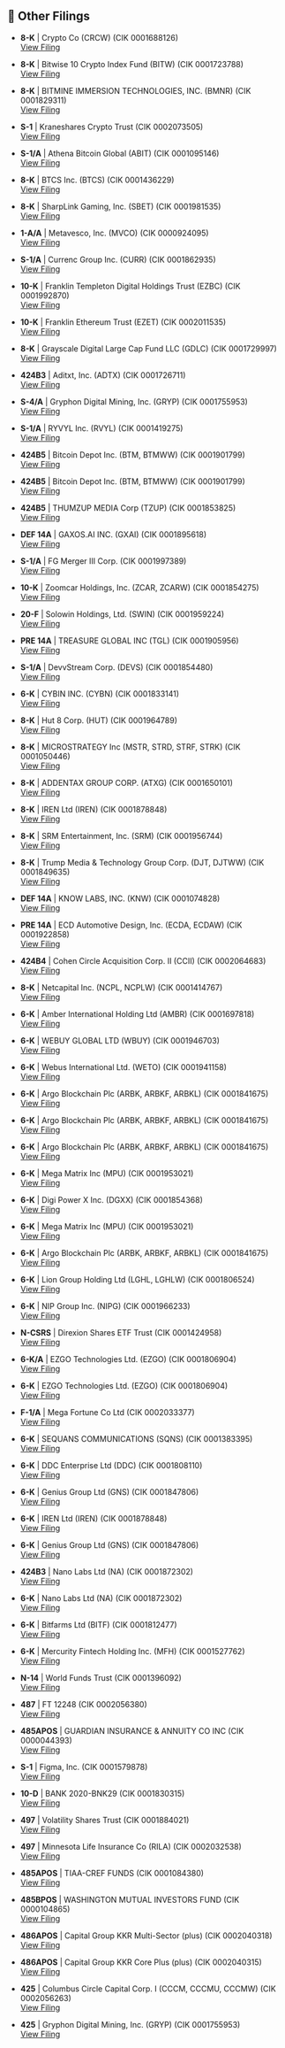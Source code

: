 ## 📁 Other Filings

- **8-K** | Crypto Co  (CRCW)  (CIK 0001688126)  
  [View Filing](https://www.sec.gov/Archives/edgar/data/1688126/000164117225017239/0001641172-25-017239-index.htm)

- **8-K** | Bitwise 10 Crypto Index Fund  (BITW)  (CIK 0001723788)  
  [View Filing](https://www.sec.gov/Archives/edgar/data/1723788/000095017025091474/0000950170-25-091474-index.htm)

- **8-K** | BITMINE IMMERSION TECHNOLOGIES, INC.  (BMNR)  (CIK 0001829311)  
  [View Filing](https://www.sec.gov/Archives/edgar/data/1829311/000168316825004802/0001683168-25-004802-index.htm)

- **S-1** | Kraneshares Crypto Trust  (CIK 0002073505)  
  [View Filing](https://www.sec.gov/Archives/edgar/data/2073505/000182912625004777/0001829126-25-004777-index.htm)

- **S-1/A** | Athena Bitcoin Global  (ABIT)  (CIK 0001095146)  
  [View Filing](https://www.sec.gov/Archives/edgar/data/1095146/000168316825004825/0001683168-25-004825-index.htm)

- **8-K** | BTCS Inc.  (BTCS)  (CIK 0001436229)  
  [View Filing](https://www.sec.gov/Archives/edgar/data/1436229/000164117225017484/0001641172-25-017484-index.htm)

- **8-K** | SharpLink Gaming, Inc.  (SBET)  (CIK 0001981535)  
  [View Filing](https://www.sec.gov/Archives/edgar/data/1981535/000164117225017278/0001641172-25-017278-index.htm)

- **1-A/A** | Metavesco, Inc.  (MVCO)  (CIK 0000924095)  
  [View Filing](https://www.sec.gov/Archives/edgar/data/924095/000164117225017499/0001641172-25-017499-index.htm)

- **S-1/A** | Currenc Group Inc.  (CURR)  (CIK 0001862935)  
  [View Filing](https://www.sec.gov/Archives/edgar/data/1862935/000164117225017215/0001641172-25-017215-index.htm)

- **10-K** | Franklin Templeton Digital Holdings Trust  (EZBC)  (CIK 0001992870)  
  [View Filing](https://www.sec.gov/Archives/edgar/data/1992870/000114036125024065/0001140361-25-024065-index.htm)

- **10-K** | Franklin Ethereum Trust  (EZET)  (CIK 0002011535)  
  [View Filing](https://www.sec.gov/Archives/edgar/data/2011535/000114036125024064/0001140361-25-024064-index.htm)

- **8-K** | Grayscale Digital Large Cap Fund LLC  (GDLC)  (CIK 0001729997)  
  [View Filing](https://www.sec.gov/Archives/edgar/data/1729997/000095017025091216/0000950170-25-091216-index.htm)

- **424B3** | Aditxt, Inc.  (ADTX)  (CIK 0001726711)  
  [View Filing](https://www.sec.gov/Archives/edgar/data/1726711/000121390025059728/0001213900-25-059728-index.htm)

- **S-4/A** | Gryphon Digital Mining, Inc.  (GRYP)  (CIK 0001755953)  
  [View Filing](https://www.sec.gov/Archives/edgar/data/1755953/000121390025059937/0001213900-25-059937-index.htm)

- **S-1/A** | RYVYL Inc.  (RVYL)  (CIK 0001419275)  
  [View Filing](https://www.sec.gov/Archives/edgar/data/1419275/000118518525000718/0001185185-25-000718-index.htm)

- **424B5** | Bitcoin Depot Inc.  (BTM, BTMWW)  (CIK 0001901799)  
  [View Filing](https://www.sec.gov/Archives/edgar/data/1901799/000119312525154081/0001193125-25-154081-index.htm)

- **424B5** | Bitcoin Depot Inc.  (BTM, BTMWW)  (CIK 0001901799)  
  [View Filing](https://www.sec.gov/Archives/edgar/data/1901799/000119312525154064/0001193125-25-154064-index.htm)

- **424B5** | THUMZUP MEDIA Corp  (TZUP)  (CIK 0001853825)  
  [View Filing](https://www.sec.gov/Archives/edgar/data/1853825/000164117225017481/0001641172-25-017481-index.htm)

- **DEF 14A** | GAXOS.AI INC.  (GXAI)  (CIK 0001895618)  
  [View Filing](https://www.sec.gov/Archives/edgar/data/1895618/000114036125024202/0001140361-25-024202-index.htm)

- **S-1/A** | FG Merger III Corp.  (CIK 0001997389)  
  [View Filing](https://www.sec.gov/Archives/edgar/data/1997389/000110465925064945/0001104659-25-064945-index.htm)

- **10-K** | Zoomcar Holdings, Inc.  (ZCAR, ZCARW)  (CIK 0001854275)  
  [View Filing](https://www.sec.gov/Archives/edgar/data/1854275/000121390025059675/0001213900-25-059675-index.htm)

- **20-F** | Solowin Holdings, Ltd.  (SWIN)  (CIK 0001959224)  
  [View Filing](https://www.sec.gov/Archives/edgar/data/1959224/000121390025059716/0001213900-25-059716-index.htm)

- **PRE 14A** | TREASURE GLOBAL INC  (TGL)  (CIK 0001905956)  
  [View Filing](https://www.sec.gov/Archives/edgar/data/1905956/000121390025059727/0001213900-25-059727-index.htm)

- **S-1/A** | DevvStream Corp.  (DEVS)  (CIK 0001854480)  
  [View Filing](https://www.sec.gov/Archives/edgar/data/1854480/000114036125024246/0001140361-25-024246-index.htm)

- **6-K** | CYBIN INC.  (CYBN)  (CIK 0001833141)  
  [View Filing](https://www.sec.gov/Archives/edgar/data/1833141/000162828025033665/0001628280-25-033665-index.htm)

- **8-K** | Hut 8 Corp.  (HUT)  (CIK 0001964789)  
  [View Filing](https://www.sec.gov/Archives/edgar/data/1964789/000155837025009004/0001558370-25-009004-index.htm)

- **8-K** | MICROSTRATEGY Inc  (MSTR, STRD, STRF, STRK)  (CIK 0001050446)  
  [View Filing](https://www.sec.gov/Archives/edgar/data/1050446/000095017025091211/0000950170-25-091211-index.htm)

- **8-K** | ADDENTAX GROUP CORP.  (ATXG)  (CIK 0001650101)  
  [View Filing](https://www.sec.gov/Archives/edgar/data/1650101/000164117225017482/0001641172-25-017482-index.htm)

- **8-K** | IREN Ltd  (IREN)  (CIK 0001878848)  
  [View Filing](https://www.sec.gov/Archives/edgar/data/1878848/000114036125024305/0001140361-25-024305-index.htm)

- **8-K** | SRM Entertainment, Inc.  (SRM)  (CIK 0001956744)  
  [View Filing](https://www.sec.gov/Archives/edgar/data/1956744/000164117225017055/0001641172-25-017055-index.htm)

- **8-K** | Trump Media & Technology Group Corp.  (DJT, DJTWW)  (CIK 0001849635)  
  [View Filing](https://www.sec.gov/Archives/edgar/data/1849635/000114036125024099/0001140361-25-024099-index.htm)

- **DEF 14A** | KNOW LABS, INC.  (KNW)  (CIK 0001074828)  
  [View Filing](https://www.sec.gov/Archives/edgar/data/1074828/000165495425007533/0001654954-25-007533-index.htm)

- **PRE 14A** | ECD Automotive Design, Inc.  (ECDA, ECDAW)  (CIK 0001922858)  
  [View Filing](https://www.sec.gov/Archives/edgar/data/1922858/000121390025059780/0001213900-25-059780-index.htm)

- **424B4** | Cohen Circle Acquisition Corp. II  (CCII)  (CIK 0002064683)  
  [View Filing](https://www.sec.gov/Archives/edgar/data/2064683/000121390025060463/0001213900-25-060463-index.htm)

- **8-K** | Netcapital Inc.  (NCPL, NCPLW)  (CIK 0001414767)  
  [View Filing](https://www.sec.gov/Archives/edgar/data/1414767/000164117225017158/0001641172-25-017158-index.htm)

- **6-K** | Amber International Holding Ltd  (AMBR)  (CIK 0001697818)  
  [View Filing](https://www.sec.gov/Archives/edgar/data/1697818/000110465925064098/0001104659-25-064098-index.htm)

- **6-K** | WEBUY GLOBAL LTD  (WBUY)  (CIK 0001946703)  
  [View Filing](https://www.sec.gov/Archives/edgar/data/1946703/000121390025059259/0001213900-25-059259-index.htm)

- **6-K** | Webus International Ltd.  (WETO)  (CIK 0001941158)  
  [View Filing](https://www.sec.gov/Archives/edgar/data/1941158/000157587225000438/0001575872-25-000438-index.htm)

- **6-K** | Argo Blockchain Plc  (ARBK, ARBKF, ARBKL)  (CIK 0001841675)  
  [View Filing](https://www.sec.gov/Archives/edgar/data/1841675/000165495425007500/0001654954-25-007500-index.htm)

- **6-K** | Argo Blockchain Plc  (ARBK, ARBKF, ARBKL)  (CIK 0001841675)  
  [View Filing](https://www.sec.gov/Archives/edgar/data/1841675/000165495425007530/0001654954-25-007530-index.htm)

- **6-K** | Argo Blockchain Plc  (ARBK, ARBKF, ARBKL)  (CIK 0001841675)  
  [View Filing](https://www.sec.gov/Archives/edgar/data/1841675/000165495425007564/0001654954-25-007564-index.htm)

- **6-K** | Mega Matrix Inc  (MPU)  (CIK 0001953021)  
  [View Filing](https://www.sec.gov/Archives/edgar/data/1953021/000121390025059250/0001213900-25-059250-index.htm)

- **6-K** | Digi Power X Inc.  (DGXX)  (CIK 0001854368)  
  [View Filing](https://www.sec.gov/Archives/edgar/data/1854368/000121390025059972/0001213900-25-059972-index.htm)

- **6-K** | Mega Matrix Inc  (MPU)  (CIK 0001953021)  
  [View Filing](https://www.sec.gov/Archives/edgar/data/1953021/000121390025060709/0001213900-25-060709-index.htm)

- **6-K** | Argo Blockchain Plc  (ARBK, ARBKF, ARBKL)  (CIK 0001841675)  
  [View Filing](https://www.sec.gov/Archives/edgar/data/1841675/000165495425007622/0001654954-25-007622-index.htm)

- **6-K** | Lion Group Holding Ltd  (LGHL, LGHLW)  (CIK 0001806524)  
  [View Filing](https://www.sec.gov/Archives/edgar/data/1806524/000121390025059208/0001213900-25-059208-index.htm)

- **6-K** | NIP Group Inc.  (NIPG)  (CIK 0001966233)  
  [View Filing](https://www.sec.gov/Archives/edgar/data/1966233/000164117225017270/0001641172-25-017270-index.htm)

- **N-CSRS** | Direxion Shares ETF Trust  (CIK 0001424958)  
  [View Filing](https://www.sec.gov/Archives/edgar/data/1424958/000113322825006997/0001133228-25-006997-index.htm)

- **6-K/A** | EZGO Technologies Ltd.  (EZGO)  (CIK 0001806904)  
  [View Filing](https://www.sec.gov/Archives/edgar/data/1806904/000121390025060448/0001213900-25-060448-index.htm)

- **6-K** | EZGO Technologies Ltd.  (EZGO)  (CIK 0001806904)  
  [View Filing](https://www.sec.gov/Archives/edgar/data/1806904/000121390025059756/0001213900-25-059756-index.htm)

- **F-1/A** | Mega Fortune Co Ltd  (CIK 0002033377)  
  [View Filing](https://www.sec.gov/Archives/edgar/data/2033377/000121390025059422/0001213900-25-059422-index.htm)

- **6-K** | SEQUANS COMMUNICATIONS  (SQNS)  (CIK 0001383395)  
  [View Filing](https://www.sec.gov/Archives/edgar/data/1383395/000138339525000051/0001383395-25-000051-index.htm)

- **6-K** | DDC Enterprise Ltd  (DDC)  (CIK 0001808110)  
  [View Filing](https://www.sec.gov/Archives/edgar/data/1808110/000121390025060447/0001213900-25-060447-index.htm)

- **6-K** | Genius Group Ltd  (GNS)  (CIK 0001847806)  
  [View Filing](https://www.sec.gov/Archives/edgar/data/1847806/000164117225017468/0001641172-25-017468-index.htm)

- **6-K** | IREN Ltd  (IREN)  (CIK 0001878848)  
  [View Filing](https://www.sec.gov/Archives/edgar/data/1878848/000187884825000047/0001878848-25-000047-index.htm)

- **6-K** | Genius Group Ltd  (GNS)  (CIK 0001847806)  
  [View Filing](https://www.sec.gov/Archives/edgar/data/1847806/000164117225017125/0001641172-25-017125-index.htm)

- **424B3** | Nano Labs Ltd  (NA)  (CIK 0001872302)  
  [View Filing](https://www.sec.gov/Archives/edgar/data/1872302/000121390025059219/0001213900-25-059219-index.htm)

- **6-K** | Nano Labs Ltd  (NA)  (CIK 0001872302)  
  [View Filing](https://www.sec.gov/Archives/edgar/data/1872302/000121390025060681/0001213900-25-060681-index.htm)

- **6-K** | Bitfarms Ltd  (BITF)  (CIK 0001812477)  
  [View Filing](https://www.sec.gov/Archives/edgar/data/1812477/000121390025060626/0001213900-25-060626-index.htm)

- **6-K** | Mercurity Fintech Holding Inc.  (MFH)  (CIK 0001527762)  
  [View Filing](https://www.sec.gov/Archives/edgar/data/1527762/000164117225017182/0001641172-25-017182-index.htm)

- **N-14** | World Funds Trust  (CIK 0001396092)  
  [View Filing](https://www.sec.gov/Archives/edgar/data/1396092/000199937125008562/0001999371-25-008562-index.htm)

- **487** | FT 12248  (CIK 0002056380)  
  [View Filing](https://www.sec.gov/Archives/edgar/data/2056380/000144554625004445/0001445546-25-004445-index.htm)

- **485APOS** | GUARDIAN INSURANCE & ANNUITY CO INC  (CIK 0000044393)  
  [View Filing](https://www.sec.gov/Archives/edgar/data/44393/000119312525154649/0001193125-25-154649-index.htm)

- **S-1** | Figma, Inc.  (CIK 0001579878)  
  [View Filing](https://www.sec.gov/Archives/edgar/data/1579878/000162828025033742/0001628280-25-033742-index.htm)

- **10-D** | BANK 2020-BNK29  (CIK 0001830315)  
  [View Filing](https://www.sec.gov/Archives/edgar/data/1830315/000188852425011916/0001888524-25-011916-index.htm)

- **497** | Volatility Shares Trust  (CIK 0001884021)  
  [View Filing](https://www.sec.gov/Archives/edgar/data/1884021/000121390025059535/0001213900-25-059535-index.htm)

- **497** | Minnesota Life Insurance Co (RILA)  (CIK 0002032538)  
  [View Filing](https://www.sec.gov/Archives/edgar/data/2032538/000119312525152333/0001193125-25-152333-index.htm)

- **485APOS** | TIAA-CREF FUNDS  (CIK 0001084380)  
  [View Filing](https://www.sec.gov/Archives/edgar/data/1084380/000093041325002105/0000930413-25-002105-index.htm)

- **485BPOS** | WASHINGTON MUTUAL INVESTORS FUND  (CIK 0000104865)  
  [View Filing](https://www.sec.gov/Archives/edgar/data/104865/000005193125000649/0000051931-25-000649-index.htm)

- **486APOS** | Capital Group KKR Multi-Sector (plus)  (CIK 0002040318)  
  [View Filing](https://www.sec.gov/Archives/edgar/data/2040318/000110465925064055/0001104659-25-064055-index.htm)

- **486APOS** | Capital Group KKR Core Plus (plus)  (CIK 0002040315)  
  [View Filing](https://www.sec.gov/Archives/edgar/data/2040315/000110465925064051/0001104659-25-064051-index.htm)

- **425** | Columbus Circle Capital Corp. I  (CCCM, CCCMU, CCCMW)  (CIK 0002056263)  
  [View Filing](https://www.sec.gov/Archives/edgar/data/2056263/000121390025059184/0001213900-25-059184-index.htm)

- **425** | Gryphon Digital Mining, Inc.  (GRYP)  (CIK 0001755953)  
  [View Filing](https://www.sec.gov/Archives/edgar/data/1755953/000121390025060445/0001213900-25-060445-index.htm)

